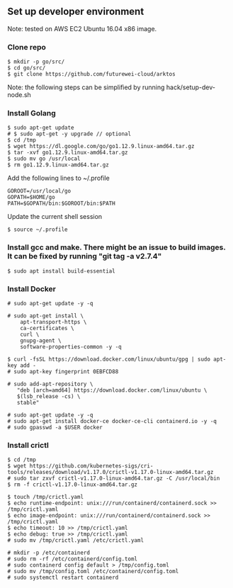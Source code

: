 ## Set up developer environment

Note: tested on AWS EC2 Ubuntu 16.04 x86 image.
 

### Clone repo
```
$ mkdir -p go/src/
$ cd go/src/
$ git clone https://github.com/futurewei-cloud/arktos
```

Note: the following steps can be simplified by running hack/setup-dev-node.sh

### Install Golang
```
$ sudo apt-get update
# $ sudo apt-get -y upgrade // optional
$ cd /tmp
$ wget https://dl.google.com/go/go1.12.9.linux-amd64.tar.gz
$ tar -xvf go1.12.9.linux-amd64.tar.gz
$ sudo mv go /usr/local
$ rm go1.12.9.linux-amd64.tar.gz
```
Add the following lines to ~/.profile
```
GOROOT=/usr/local/go
GOPATH=$HOME/go
PATH=$GOPATH/bin:$GOROOT/bin:$PATH
```
Update the current shell session
```
$ source ~/.profile
```

### Install gcc and make. There might be an issue to build images. It can be fixed by running "git tag -a v2.7.4"
```
$ sudo apt install build-essential
```

### Install Docker
```
# sudo apt-get update -y -q

# sudo apt-get install \
    apt-transport-https \
    ca-certificates \
    curl \
    gnupg-agent \
    software-properties-common -y -q

$ curl -fsSL https://download.docker.com/linux/ubuntu/gpg | sudo apt-key add -
# sudo apt-key fingerprint 0EBFCD88

# sudo add-apt-repository \
   "deb [arch=amd64] https://download.docker.com/linux/ubuntu \
   $(lsb_release -cs) \
   stable"

# sudo apt-get update -y -q
# sudo apt-get install docker-ce docker-ce-cli containerd.io -y -q
# sudo gpasswd -a $USER docker
```

### Install crictl
```
$ cd /tmp
$ wget https://github.com/kubernetes-sigs/cri-tools/releases/download/v1.17.0/crictl-v1.17.0-linux-amd64.tar.gz
# sudo tar zxvf crictl-v1.17.0-linux-amd64.tar.gz -C /usr/local/bin
$ rm -f crictl-v1.17.0-linux-amd64.tar.gz

$ touch /tmp/crictl.yaml
$ echo runtime-endpoint: unix:///run/containerd/containerd.sock >> /tmp/crictl.yaml
$ echo image-endpoint: unix:///run/containerd/containerd.sock >> /tmp/crictl.yaml
$ echo timeout: 10 >> /tmp/crictl.yaml
$ echo debug: true >> /tmp/crictl.yaml
# sudo mv /tmp/crictl.yaml /etc/crictl.yaml

# mkdir -p /etc/containerd
# sudo rm -rf /etc/containerd/config.toml
# sudo containerd config default > /tmp/config.toml
# sudo mv /tmp/config.toml /etc/containerd/config.toml
# sudo systemctl restart containerd
```
